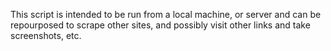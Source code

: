 This script is intended to be run from a local machine, or server and can be repourposed to scrape other sites, and possibly visit other links and take screenshots, etc.

